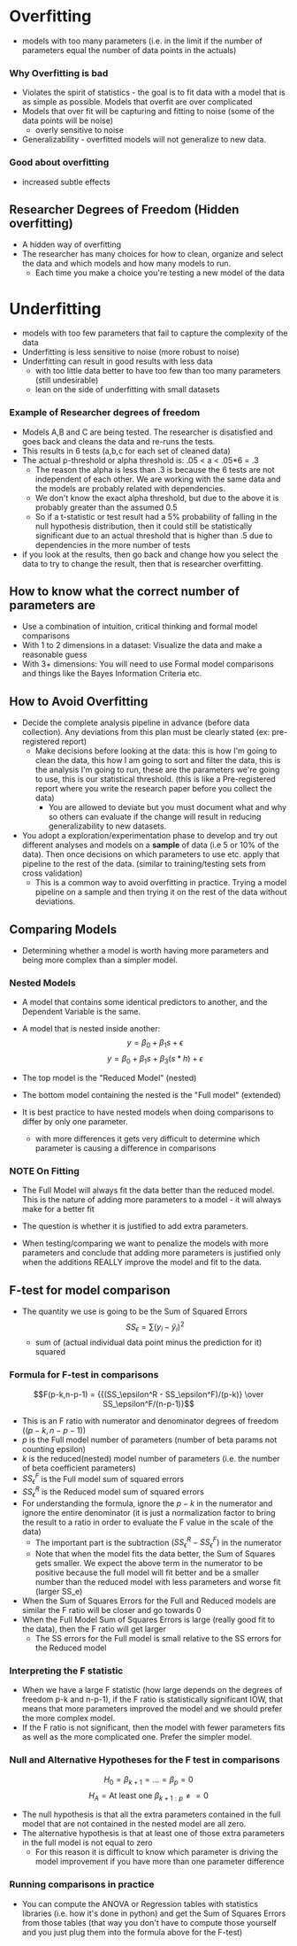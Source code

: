# Overfitting

- models with too many parameters (i.e. in the limit if the number of parameters equal the number of data points in the actuals)

### Why Overfitting is bad

- Violates the spirit of statistics - the goal is to fit data with a model that is as simple as possible. Models that overfit are over complicated
- Models that over fit will be capturing and fitting to noise (some of the data points will be noise)
  - overly sensitive to noise
- Generalizability - overfitted models will not generalize to new data.

### Good about overfitting

- increased subtle effects

## Researcher Degrees of Freedom (Hidden overfitting)

- A hidden way of overfitting
- The researcher has many choices for how to clean, organize and select the data and which models and how many models to run.
  - Each time you make a choice you're testing a new model of the data

# Underfitting

- models with too few parameters that fail to capture the complexity of the data
- Underfitting is less sensitive to noise (more robust to noise)
- Underfitting can result in good results with less data
  - with too little data better to have too few than too many parameters (still undesirable)
  - lean on the side of underfitting with small datasets

### Example of Researcher degrees of freedom

- Models A,B and C are being tested. The researcher is disatisfied and goes back and cleans the data and re-runs the tests.
- This results in 6 tests (a,b,c for each set of cleaned data)
- The actual p-threshold or alpha threshold is: .05 < a < .05\*6 = .3
  - The reason the alpha is less than .3 is because the 6 tests are not independent of each other. We are working with the same data and the models are probably related with dependencies.
  - We don't know the exact alpha threshold, but due to the above it is probably greater than the assumed 0.5
  - So if a t-statistic or test result had a 5% probability of falling in the null hypothesis distribution, then it could still be statistically significant due to an actual threshold that is higher than .5 due to dependencies in the more number of tests
- if you look at the results, then go back and change how you select the data to try to change the result, then that is researcher overfitting.

## How to know what the correct number of parameters are

- Use a combination of intuition, critical thinking and formal model comparisons
- With 1 to 2 dimensions in a dataset: Visualize the data and make a reasonable guess
- With 3+ dimensions: You will need to use Formal model comparisons and things like the Bayes Information Criteria etc.

## How to Avoid Overfitting

- Decide the complete analysis pipeline in advance (before data collection). Any deviations from this plan must be clearly stated (ex: pre-registered report)
  - Make decisions before looking at the data: this is how I'm going to clean the data, this how I am going to sort and filter the data, this is the analysis I'm going to run, these are the parameters we're going to use, this is our statistical threshold. (this is like a Pre-registered report where you write the research paper before you collect the data)
    - You are allowed to deviate but you must document what and why so others can evaluate if the change will result in reducing generalizability to new datasets.
- You adopt a exploration/experimentation phase to develop and try out different analyses and models on a **sample** of data (i.e 5 or 10% of the data). Then once decisions on which parameters to use etc. apply that pipeline to the rest of the data. (similar to training/testing sets from cross validation)
  - This is a common way to avoid overfitting in practice. Trying a model pipeline on a sample and then trying it on the rest of the data without deviations.

## Comparing Models

- Determining whether a model is worth having more parameters and being more complex than a simpler model.

### Nested Models

- A model that contains some identical predictors to another, and the Dependent Variable is the same.

- A model that is nested inside another:
  $$y = \beta_0 + \beta_1s + \epsilon$$
  $$y = \beta_0 + \beta_1s + \beta_3(s*h) + \epsilon$$

- The top model is the "Reduced Model" (nested)
- The bottom model containing the nested is the "Full model" (extended)

- It is best practice to have nested models when doing comparisons to differ by only one parameter.
  - with more differences it gets very difficult to determine which parameter is causing a difference in comparisons

### NOTE On Fitting

- The Full Model will always fit the data better than the reduced model. This is the nature of adding more parameters to a model - it will always make for a better fit
- The question is whether it is justified to add extra parameters.

- When testing/comparing we want to penalize the models with more parameters and conclude that adding more parameters is justified only when the additions REALLY improve the model and fit to the data.

## F-test for model comparison

- The quantity we use is going to be the Sum of Squared Errors
  $$SS_\epsilon = \sum(y_i-\hat{y}_i)^2$$
  - sum of (actual individual data point minus the prediction for it) squared

### Formula for F-test in comparisons

$$F(p-k,n-p-1) = {{(SS_\epsilon^R - SS_\epsilon^F)/(p-k)} \over SS_\epsilon^F/(n-p-1)}$$

- This is an F ratio with numerator and denominator degrees of freedom ($(p-k,n-p-1)$)
- $p$ is the Full model number of parameters (number of beta params not counting epsilon)
- $k$ is the reduced(nested) model number of parameters (i.e. the number of beta coefficient parameters)
- $SS_\epsilon^F$ is the Full model sum of squared errors
- $SS_\epsilon^R$ is the Reduced model sum of squared errors
- For understanding the formula, ignore the $p-k$ in the numerator and ignore the entire denominator (it is just a normalization factor to bring the result to a ratio in order to evaluate the F value in the scale of the data)
  - The important part is the subtraction $(SS_\epsilon^R - SS_\epsilon^F)$ in the numerator
  - Note that when the model fits the data better, the Sum of Squares gets smaller. We expect the above term in the numerator to be positive because the full model will fit better and be a smaller number than the reduced model with less parameters and worse fit (larger SS_e)
- When the Sum of Squares Errors for the Full and Reduced models are similar the F ratio will be closer and go towards 0
- When the Full Model Sum of Squares Errors is large (really good fit to the data), then the F ratio will get larger
  - The SS errors for the Full model is small relative to the SS errors for the Reduced model

### Interpreting the F statistic

- When we have a large F statistic (how large depends on the degrees of freedom p-k and n-p-1), if the F ratio is statistically significant IOW, that means that more parameters improved the model and we should prefer the more complex model.
- If the F ratio is not significant, then the model with fewer parameters fits as well as the more complicated one. Prefer the simpler model.

### Null and Alternative Hypotheses for the F test in comparisons

$$H_0 = \beta_{k+1} = ... = \beta_p = 0$$
$$H_A = \text{At least one } \beta_{k+1:p} \ne = 0$$

- The null hypothesis is that all the extra parameters contained in the full model that are not contained in the nested model are all zero.
- The alternative hypothesis is that at least one of those extra parameters in the full model is not equal to zero
  - For this reason it is difficult to know which parameter is driving the model improvement if you have more than one parameter difference

### Running comparisons in practice

- You can compute the ANOVA or Regression tables with statistics libraries (i.e. how it's done in python) and get the Sum of Squares Errors from those tables (that way you don't have to compute those yourself and you just plug them into the formula above for the F-test)
